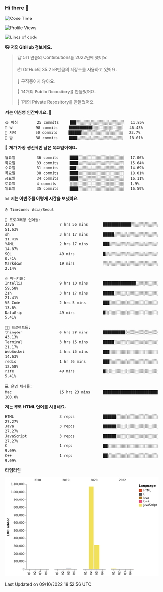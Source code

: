 ### Hi there 👋

<!--
**otm0937/otm0937** is a ✨ _special_ ✨ repository because its `README.md` (this file) appears on your GitHub profile.

Here are some ideas to get you started:

- 🔭 I’m currently working on ...
- 🌱 I’m currently learning ...
- 👯 I’m looking to collaborate on ...
- 🤔 I’m looking for help with ...
- 💬 Ask me about ...
- 📫 How to reach me: ...
- 😄 Pronouns: ...
- ⚡ Fun fact: ...
-->

  <!--START_SECTION:waka-->
![Code Time](http://img.shields.io/badge/Code%20Time-450%20hrs%2015%20mins-blue)

![Profile Views](http://img.shields.io/badge/Profile%20Views-0-blue)

![Lines of code](https://img.shields.io/badge/%EC%A0%80%EB%8A%94%20%EC%97%AC%ED%83%9C%EA%B9%8C%EC%A7%80%20-1%20Million%20%EC%A4%84%EC%9D%98%20%EC%BD%94%EB%93%9C%EB%A5%BC%20%EC%9E%91%EC%84%B1%ED%96%88%EC%96%B4%EC%9A%94.-blue)

**🐱 저의 GitHub 정보에요.** 

> 🏆 511 만큼의 Contributions을 2022년에 했어요
 > 
> 📦 GitHub의 35.2 kB만큼의 저장소를 사용하고 있어요. 
 > 
> 🚫 구직중이지 않아요.
 > 
> 📜 14개의 Public Repository를 만들었어요. 
 > 
> 🔑 1개의 Private Repository를 만들었어요. 
 > 
**저는 아침형 인간이에요. 🐤** 

```text
🌞 아침         25 commits     ███░░░░░░░░░░░░░░░░░░░░░░   11.85% 
🌆 낮　         98 commits     ███████████░░░░░░░░░░░░░░   46.45% 
🌃 저녁         50 commits     ██████░░░░░░░░░░░░░░░░░░░   23.7% 
🌙 밤　         38 commits     ████░░░░░░░░░░░░░░░░░░░░░   18.01%

```
📅 **제가 가장 생산적인 날은 목요일이에요.** 

```text
월요일          36 commits     ████░░░░░░░░░░░░░░░░░░░░░   17.06% 
화요일          33 commits     ████░░░░░░░░░░░░░░░░░░░░░   15.64% 
수요일          31 commits     ███░░░░░░░░░░░░░░░░░░░░░░   14.69% 
목요일          38 commits     ████░░░░░░░░░░░░░░░░░░░░░   18.01% 
금요일          34 commits     ████░░░░░░░░░░░░░░░░░░░░░   16.11% 
토요일          4 commits      ░░░░░░░░░░░░░░░░░░░░░░░░░   1.9% 
일요일          35 commits     ████░░░░░░░░░░░░░░░░░░░░░   16.59%

```


📊 **저는 이번주를 이렇게 시간을 보냈어요.** 

```text
⌚︎ Timezone: Asia/Seoul

💬 프로그래밍 언어들: 
Java                     7 hrs 56 mins       █████████████░░░░░░░░░░░░   51.63% 
sh                       3 hrs 17 mins       █████░░░░░░░░░░░░░░░░░░░░   21.41% 
YAML                     2 hrs 17 mins       ███░░░░░░░░░░░░░░░░░░░░░░   14.87% 
SQL                      49 mins             █░░░░░░░░░░░░░░░░░░░░░░░░   5.41% 
Markdown                 19 mins             ░░░░░░░░░░░░░░░░░░░░░░░░░   2.14%

🔥 에디터들: 
IntelliJ                 9 hrs 10 mins       ███████████████░░░░░░░░░░   59.58% 
Zsh                      3 hrs 17 mins       █████░░░░░░░░░░░░░░░░░░░░   21.41% 
VS Code                  2 hrs 5 mins        ███░░░░░░░░░░░░░░░░░░░░░░   13.6% 
DataGrip                 49 mins             █░░░░░░░░░░░░░░░░░░░░░░░░   5.41%

🐱‍💻 프로젝트들: 
thingder                 6 hrs 38 mins       ██████████░░░░░░░░░░░░░░░   43.13% 
Terminal                 3 hrs 15 mins       █████░░░░░░░░░░░░░░░░░░░░   21.17% 
WebSocket                2 hrs 15 mins       ███░░░░░░░░░░░░░░░░░░░░░░   14.63% 
redis                    1 hr 56 mins        ███░░░░░░░░░░░░░░░░░░░░░░   12.58% 
rife                     49 mins             █░░░░░░░░░░░░░░░░░░░░░░░░   5.41%

💻 운영 체제들: 
Mac                      15 hrs 23 mins      █████████████████████████   100.0%

```

**저는 주로 HTML 언어를 사용해요.** 

```text
HTML                     3 repos             ██████░░░░░░░░░░░░░░░░░░░   27.27% 
Java                     3 repos             ██████░░░░░░░░░░░░░░░░░░░   27.27% 
JavaScript               3 repos             ██████░░░░░░░░░░░░░░░░░░░   27.27% 
C                        1 repo              ██░░░░░░░░░░░░░░░░░░░░░░░   9.09% 
C++                      1 repo              ██░░░░░░░░░░░░░░░░░░░░░░░   9.09%

```


**타임라인**

![Chart not found](https://raw.githubusercontent.com/otm0937/otm0937/main/charts/bar_graph.png) 


 Last Updated on 09/10/2022 18:52:56 UTC
<!--END_SECTION:waka-->
